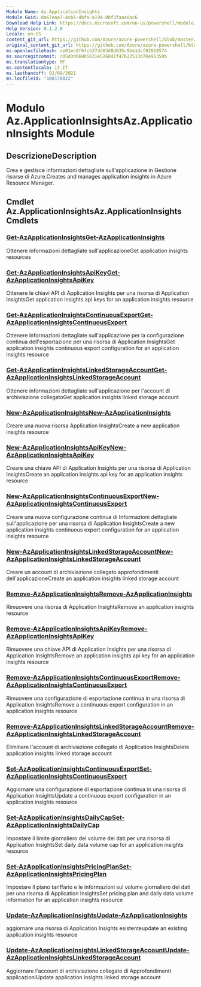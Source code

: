 ```yaml
---
Module Name: Az.ApplicationInsights
Module Guid: da67eaa7-4cb1-4bfa-a194-8bf3faae8ac6
Download Help Link: https://docs.microsoft.com/en-us/powershell/module/az.applicationinsights
Help Version: 0.1.2.0
Locale: en-US
content_git_url: https://github.com/Azure/azure-powershell/blob/master/src/ApplicationInsights/ApplicationInsights/help/Az.ApplicationInsights.md
original_content_git_url: https://github.com/Azure/azure-powershell/blob/master/src/ApplicationInsights/ApplicationInsights/help/Az.ApplicationInsights.md
ms.openlocfilehash: ce01ec8f6fcb37dd03d8d835c9be1dcf02010574
ms.sourcegitcommit: c05d3d669b5631e526841f47b22513d78495350b
ms.translationtype: MT
ms.contentlocale: it-IT
ms.lasthandoff: 02/09/2021
ms.locfileid: "100178022"
---
```

# <span data-ttu-id="10eff-101">Modulo Az.ApplicationInsights</span><span class="sxs-lookup"><span data-stu-id="10eff-101">Az.ApplicationInsights Module</span></span>
## <span data-ttu-id="10eff-102">Descrizione</span><span class="sxs-lookup"><span data-stu-id="10eff-102">Description</span></span>
<span data-ttu-id="10eff-103">Crea e gestisce informazioni dettagliate sull'applicazione in Gestione risorse di Azure.</span><span class="sxs-lookup"><span data-stu-id="10eff-103">Creates and manages application insights in Azure Resource Manager.</span></span>

## <span data-ttu-id="10eff-104">Cmdlet Az.ApplicationInsights</span><span class="sxs-lookup"><span data-stu-id="10eff-104">Az.ApplicationInsights Cmdlets</span></span>
### [<span data-ttu-id="10eff-105">Get-AzApplicationInsights</span><span class="sxs-lookup"><span data-stu-id="10eff-105">Get-AzApplicationInsights</span></span>](Get-AzApplicationInsights.md)
<span data-ttu-id="10eff-106">Ottenere informazioni dettagliate sull'applicazione</span><span class="sxs-lookup"><span data-stu-id="10eff-106">Get application insights resources</span></span>

### [<span data-ttu-id="10eff-107">Get-AzApplicationInsightsApiKey</span><span class="sxs-lookup"><span data-stu-id="10eff-107">Get-AzApplicationInsightsApiKey</span></span>](Get-AzApplicationInsightsApiKey.md)
<span data-ttu-id="10eff-108">Ottenere le chiavi API di Application Insights per una risorsa di Application Insights</span><span class="sxs-lookup"><span data-stu-id="10eff-108">Get application insights api keys for an application insights resource</span></span>

### [<span data-ttu-id="10eff-109">Get-AzApplicationInsightsContinuousExport</span><span class="sxs-lookup"><span data-stu-id="10eff-109">Get-AzApplicationInsightsContinuousExport</span></span>](Get-AzApplicationInsightsContinuousExport.md)
<span data-ttu-id="10eff-110">Ottenere informazioni dettagliate sull'applicazione per la configurazione continua dell'esportazione per una risorsa di Application Insights</span><span class="sxs-lookup"><span data-stu-id="10eff-110">Get application insights continuous export configuration for an application insights resource</span></span>

### [<span data-ttu-id="10eff-111">Get-AzApplicationInsightsLinkedStorageAccount</span><span class="sxs-lookup"><span data-stu-id="10eff-111">Get-AzApplicationInsightsLinkedStorageAccount</span></span>](Get-AzApplicationInsightsLinkedStorageAccount.md)
<span data-ttu-id="10eff-112">Ottenere informazioni dettagliate sull'applicazione per l'account di archiviazione collegato</span><span class="sxs-lookup"><span data-stu-id="10eff-112">Get application insights linked storage account</span></span>

### [<span data-ttu-id="10eff-113">New-AzApplicationInsights</span><span class="sxs-lookup"><span data-stu-id="10eff-113">New-AzApplicationInsights</span></span>](New-AzApplicationInsights.md)
<span data-ttu-id="10eff-114">Creare una nuova risorsa Application Insights</span><span class="sxs-lookup"><span data-stu-id="10eff-114">Create a new application insights resource</span></span>

### [<span data-ttu-id="10eff-115">New-AzApplicationInsightsApiKey</span><span class="sxs-lookup"><span data-stu-id="10eff-115">New-AzApplicationInsightsApiKey</span></span>](New-AzApplicationInsightsApiKey.md)
<span data-ttu-id="10eff-116">Creare una chiave API di Application Insights per una risorsa di Application Insights</span><span class="sxs-lookup"><span data-stu-id="10eff-116">Create an application insights api key for an application insights resource</span></span>

### [<span data-ttu-id="10eff-117">New-AzApplicationInsightsContinuousExport</span><span class="sxs-lookup"><span data-stu-id="10eff-117">New-AzApplicationInsightsContinuousExport</span></span>](New-AzApplicationInsightsContinuousExport.md)
<span data-ttu-id="10eff-118">Creare una nuova configurazione continua di Informazioni dettagliate sull'applicazione per una risorsa di Application Insights</span><span class="sxs-lookup"><span data-stu-id="10eff-118">Create a new application insights continuous export configuration for an application insights resource</span></span>

### [<span data-ttu-id="10eff-119">New-AzApplicationInsightsLinkedStorageAccount</span><span class="sxs-lookup"><span data-stu-id="10eff-119">New-AzApplicationInsightsLinkedStorageAccount</span></span>](New-AzApplicationInsightsLinkedStorageAccount.md)
<span data-ttu-id="10eff-120">Creare un account di archiviazione collegato approfondimenti dell'applicazione</span><span class="sxs-lookup"><span data-stu-id="10eff-120">Create an application insights linked storage account</span></span>

### [<span data-ttu-id="10eff-121">Remove-AzApplicationInsights</span><span class="sxs-lookup"><span data-stu-id="10eff-121">Remove-AzApplicationInsights</span></span>](Remove-AzApplicationInsights.md)
<span data-ttu-id="10eff-122">Rimuovere una risorsa di Application Insights</span><span class="sxs-lookup"><span data-stu-id="10eff-122">Remove an application insights resource</span></span>

### [<span data-ttu-id="10eff-123">Remove-AzApplicationInsightsApiKey</span><span class="sxs-lookup"><span data-stu-id="10eff-123">Remove-AzApplicationInsightsApiKey</span></span>](Remove-AzApplicationInsightsApiKey.md)
<span data-ttu-id="10eff-124">Rimuovere una chiave API di Application Insights per una risorsa di Application Insights</span><span class="sxs-lookup"><span data-stu-id="10eff-124">Remove an application insights api key for an application insights resource</span></span>

### [<span data-ttu-id="10eff-125">Remove-AzApplicationInsightsContinuousExport</span><span class="sxs-lookup"><span data-stu-id="10eff-125">Remove-AzApplicationInsightsContinuousExport</span></span>](Remove-AzApplicationInsightsContinuousExport.md)
<span data-ttu-id="10eff-126">Rimuovere una configurazione di esportazione continua in una risorsa di Application Insights</span><span class="sxs-lookup"><span data-stu-id="10eff-126">Remove a continuous export configuration in an application insights resource</span></span>

### [<span data-ttu-id="10eff-127">Remove-AzApplicationInsightsLinkedStorageAccount</span><span class="sxs-lookup"><span data-stu-id="10eff-127">Remove-AzApplicationInsightsLinkedStorageAccount</span></span>](Remove-AzApplicationInsightsLinkedStorageAccount.md)
<span data-ttu-id="10eff-128">Eliminare l'account di archiviazione collegato di Application Insights</span><span class="sxs-lookup"><span data-stu-id="10eff-128">Delete application insights linked storage account</span></span>

### [<span data-ttu-id="10eff-129">Set-AzApplicationInsightsContinuousExport</span><span class="sxs-lookup"><span data-stu-id="10eff-129">Set-AzApplicationInsightsContinuousExport</span></span>](Set-AzApplicationInsightsContinuousExport.md)
<span data-ttu-id="10eff-130">Aggiornare una configurazione di esportazione continua in una risorsa di Application Insights</span><span class="sxs-lookup"><span data-stu-id="10eff-130">Update a continuous export configuration in an application insights resource</span></span>

### [<span data-ttu-id="10eff-131">Set-AzApplicationInsightsDailyCap</span><span class="sxs-lookup"><span data-stu-id="10eff-131">Set-AzApplicationInsightsDailyCap</span></span>](Set-AzApplicationInsightsDailyCap.md)
<span data-ttu-id="10eff-132">Impostare il limite giornaliero del volume dei dati per una risorsa di Application Insights</span><span class="sxs-lookup"><span data-stu-id="10eff-132">Set daily data volume cap for an application insights resource</span></span>

### [<span data-ttu-id="10eff-133">Set-AzApplicationInsightsPricingPlan</span><span class="sxs-lookup"><span data-stu-id="10eff-133">Set-AzApplicationInsightsPricingPlan</span></span>](Set-AzApplicationInsightsPricingPlan.md)
<span data-ttu-id="10eff-134">Impostare il piano tariffario e le informazioni sul volume giornaliero dei dati per una risorsa di Application Insights</span><span class="sxs-lookup"><span data-stu-id="10eff-134">Set pricing plan and daily data volume information for an application insights resource</span></span>

### [<span data-ttu-id="10eff-135">Update-AzApplicationInsights</span><span class="sxs-lookup"><span data-stu-id="10eff-135">Update-AzApplicationInsights</span></span>](Update-AzApplicationInsights.md)
<span data-ttu-id="10eff-136">aggiornare una risorsa di Application Insights esistente</span><span class="sxs-lookup"><span data-stu-id="10eff-136">update an existing application insights resource</span></span>

### [<span data-ttu-id="10eff-137">Update-AzApplicationInsightsLinkedStorageAccount</span><span class="sxs-lookup"><span data-stu-id="10eff-137">Update-AzApplicationInsightsLinkedStorageAccount</span></span>](Update-AzApplicationInsightsLinkedStorageAccount.md)
<span data-ttu-id="10eff-138">Aggiornare l'account di archiviazione collegato di Approfondimenti applicazioni</span><span class="sxs-lookup"><span data-stu-id="10eff-138">Update application insights linked storage account</span></span>

